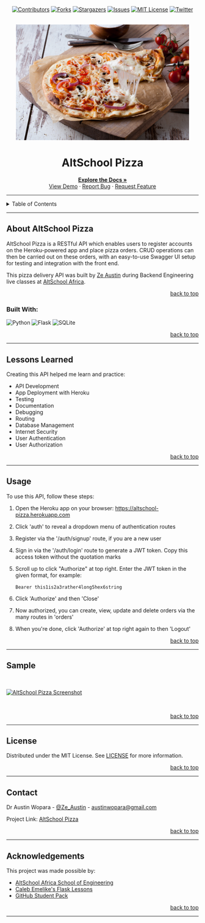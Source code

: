 <!-- Back to Top Navigation Anchor -->
<a name="readme-top"></a>

<!-- Project Shields -->
<div align="center">

  [![Contributors][contributors-shield]][contributors-url]
  [![Forks][forks-shield]][forks-url]
  [![Stargazers][stars-shield]][stars-url]
  [![Issues][issues-shield]][issues-url]
  [![MIT License][license-shield]][license-url]
  [![Twitter][twitter-shield]][twitter-url]
</div>

<!-- Project Logo -->
<br />
<div align="center">
  <a href="https://github.com/Ze-Austin/altschool-pizza">
    <img src="./Images/Pizza.jpeg" alt="Logo" width="90%" height="30%">
  </a>
</div>

<div align="center">
  <h1>AltSchool Pizza</h1>
</div>

<div>
  <p align="center">
    <a href="https://github.com/Ze-Austin/altschool-pizza#readme"><strong>Explore the Docs »</strong></a>
    <br />
    <a href="https://github.com/Ze-Austin/altschool-pizza/blob/main/static/screenshot.png">View Demo</a>
    ·
    <a href="https://github.com/Ze-Austin/altschool-pizza/issues">Report Bug</a>
    ·
    <a href="https://github.com/Ze-Austin/altschool-pizza/issues">Request Feature</a>
  </p>
</div>

---

<!-- Table of Contents -->
<details>
  <summary>Table of Contents</summary>
  <ol>
    <li>
      <a href="#about-altschool-pizza">About AltSchool Pizza</a>
      <ul>
        <li><a href="#built-with">Built With</a></li>
      </ul>
    </li>
    <li><a href="#lessons-learned">Lessons Learned</a></li>
    <li><a href="#usage">Usage</a></li>    
    <li><a href="#sample">Sample</a></li>
    <li><a href="#license">License</a></li>
    <li><a href="#contact">Contact</a></li>
    <li><a href="#acknowledgements">Acknowledgements</a></li>
  </ol>
  <p align="right"><a href="#readme-top">back to top</a></p>
</details>

---

<!-- About the Blog -->
## About AltSchool Pizza

AltSchool Pizza is a RESTful API which enables users to register accounts on the Heroku-powered app and place pizza orders. CRUD operations can then be carried out on these orders, with an easy-to-use Swagger UI setup for testing and integration with the front end.

This pizza delivery API was built by <a href="https://www.github.com/Ze-Austin">Ze Austin</a> during Backend Engineering live classes at <a href="https://altschoolafrica.com/schools/engineering">AltSchool Africa</a>.

<p align="right"><a href="#readme-top">back to top</a></p>

### Built With:

![Python][python]
![Flask][flask]
![SQLite][sqlite]

<p align="right"><a href="#readme-top">back to top</a></p>

---
<!-- Lessons from the Project -->
## Lessons Learned

Creating this API helped me learn and practice:
* API Development
* App Deployment with Heroku
* Testing
* Documentation
* Debugging
* Routing
* Database Management
* Internet Security
* User Authentication
* User Authorization

<p align="right"><a href="#readme-top">back to top</a></p>

---

<!-- GETTING STARTED -->
## Usage

To use this API, follow these steps:

1. Open the Heroku app on your browser: https://altschool-pizza.herokuapp.com

2. Click 'auth' to reveal a dropdown menu of authentication routes

3. Register via the '/auth/signup' route, if you are a new user

4. Sign in via the '/auth/login' route to generate a JWT token. Copy this access token without the quotation marks

5. Scroll up to click "Authorize" at top right. Enter the JWT token in the given format, for example:
   ```
   Bearer this1is2a3rather4long5hex6string
   ```

6. Click 'Authorize' and then 'Close'

7. Now authorized, you can create, view, update and delete orders via the many routes in 'orders'

8. When you're done, click 'Authorize' at top right again to then 'Logout'

<p align="right"><a href="#readme-top">back to top</a></p>

---

<!-- Sample Screenshot -->
## Sample

<br />

[![AltSchool Pizza Screenshot][altschool-pizza-screenshot]](https://github.com/Ze-Austin/altschool-pizza/blob/main/Images/screenshot.png)

<br/>

<p align="right"><a href="#readme-top">back to top</a></p>

---

<!-- License -->
## License

Distributed under the MIT License. See <a href="https://github.com/Ze-Austin/altschool-pizza/blob/main/LICENSE">LICENSE</a> for more information.

<p align="right"><a href="#readme-top">back to top</a></p>

---

<!-- Contact -->
## Contact

Dr Austin Wopara - [@Ze_Austin](https://twitter.com/Ze_Austin) - austinwopara@gmail.com

Project Link: [AltSchool Pizza](https://github.com/Ze-Austin/altschool-pizza)

<p align="right"><a href="#readme-top">back to top</a></p>

---

<!-- Acknowledgements -->
## Acknowledgements

This project was made possible by:

* [AltSchool Africa School of Engineering](https://altschoolafrica.com/schools/engineering)
* [Caleb Emelike's Flask Lessons](https://github.com/CalebEmelike)
* [GitHub Student Pack](https://education.github.com/globalcampus/student)

<p align="right"><a href="#readme-top">back to top</a></p>

---

<!-- Markdown Links & Images -->
[contributors-shield]: https://img.shields.io/github/contributors/Ze-Austin/altschool-pizza.svg?style=for-the-badge
[contributors-url]: https://github.com/Ze-Austin/altschool-pizza/graphs/contributors
[forks-shield]: https://img.shields.io/github/forks/Ze-Austin/altschool-pizza.svg?style=for-the-badge
[forks-url]: https://github.com/Ze-Austin/altschool-pizza/network/members
[stars-shield]: https://img.shields.io/github/stars/Ze-Austin/altschool-pizza.svg?style=for-the-badge
[stars-url]: https://github.com/Ze-Austin/altschool-pizza/stargazers
[issues-shield]: https://img.shields.io/github/issues/Ze-Austin/altschool-pizza.svg?style=for-the-badge
[issues-url]: https://github.com/Ze-Austin/altschool-pizzaissues
[license-shield]: https://img.shields.io/github/license/Ze-Austin/altschool-pizza.svg?style=for-the-badge
[license-url]: https://github.com/Ze-Austin/altschool-pizza/blob/main/LICENSE.txt
[twitter-shield]: https://img.shields.io/badge/-@ze_austin-1ca0f1?style=for-the-badge&logo=twitter&logoColor=white&link=https://twitter.com/ze_austin
[twitter-url]: https://twitter.com/ze_austin
[altschool-pizza-screenshot]: https://github.com/Ze-Austin/altschool-pizza/blob/main/Images/screenshot.png
[python]: https://img.shields.io/badge/python-3670A0?style=for-the-badge&logo=python&logoColor=ffdd54
[flask]: https://img.shields.io/badge/flask-%23000.svg?style=for-the-badge&logo=flask&logoColor=white
[sqlite]: https://img.shields.io/badge/sqlite-%2307405e.svg?style=for-the-badge&logo=sqlite&logoColor=white